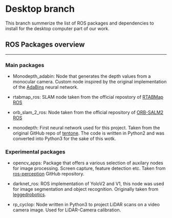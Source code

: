# Desktop branch
This branch summerize the list of ROS packages and dependencies to install for the desktop computer part of our work. 

## ROS Packages overview
---
### Main packages

- Monodepth_adabin: Node that generates the depth values from a monocular camera. Custom node inspired by the original implementation of the [AdaBins](https://github.com/shariqfarooq123/AdaBins) neural network.

- rtabmap_ros: SLAM node taken from the official repostory of [RTABMap ROS](https://github.com/introlab/rtabmap_ros)

- orb_slam_2_ros: Node taken from the official repository of [ORB-SALM2 ROS](https://github.com/appliedAI-Initiative/orb_slam_2_ros)

- monodepth: First neural network used for this project. Taken from the original GitHub repo of [tentone](https://github.com/tentone/monodepth). The code is written in Python2 and was converted into Python3 for the sake of this wotk.

### Experimental packages
 
 - opencv_apps: Package that offers a various selection of auxilary nodes for image processing. Screen capture, feature detection etc. Taken from [ros-perception](https://github.com/ros-perception/opencv_apps) GitHub repository.

- darknet_ros: ROS implementation of YoloV2 and V1, this node was used for image segmentation and object recognition. Originally taken from [leggedrobotics](https://github.com/leggedrobotics/darknet_ros).

- rp_cyclop: Node written in Python3 to project LiDAR scans on a video camera image. Used for LiDAR-Camera calibration. 
